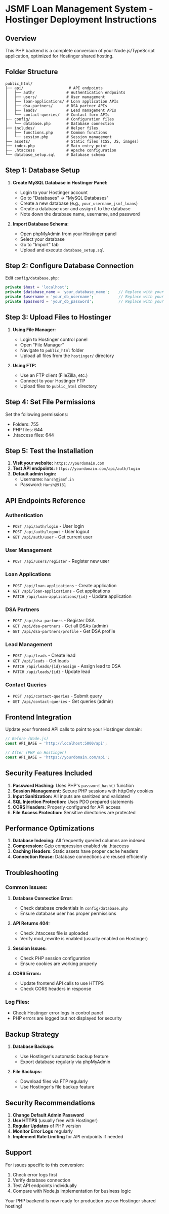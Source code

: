 # JSMF Loan Management System - Hostinger Deployment Instructions

## Overview
This PHP backend is a complete conversion of your Node.js/TypeScript application, optimized for Hostinger shared hosting.

## Folder Structure
```
public_html/
├── api/                    # API endpoints
│   ├── auth/              # Authentication endpoints
│   ├── users/             # User management
│   ├── loan-applications/ # Loan application APIs
│   ├── dsa-partners/      # DSA partner APIs
│   ├── leads/             # Lead management APIs
│   └── contact-queries/   # Contact form APIs
├── config/                # Configuration files
│   └── database.php       # Database connection
├── includes/              # Helper files
│   ├── functions.php      # Common functions
│   └── session.php        # Session management
├── assets/                # Static files (CSS, JS, images)
├── index.php              # Main entry point
├── .htaccess              # Apache configuration
└── database_setup.sql     # Database schema
```

## Step 1: Database Setup

1. **Create MySQL Database in Hostinger Panel:**
   - Login to your Hostinger account
   - Go to "Databases" → "MySQL Databases"
   - Create a new database (e.g., `your_username_jsmf_loans`)
   - Create a database user and assign it to the database
   - Note down the database name, username, and password

2. **Import Database Schema:**
   - Open phpMyAdmin from your Hostinger panel
   - Select your database
   - Go to "Import" tab
   - Upload and execute `database_setup.sql`

## Step 2: Configure Database Connection

Edit `config/database.php`:
```php
private $host = 'localhost';
private $database_name = 'your_database_name';    // Replace with your DB name
private $username = 'your_db_username';           // Replace with your DB username
private $password = 'your_db_password';           // Replace with your DB password
```

## Step 3: Upload Files to Hostinger

1. **Using File Manager:**
   - Login to Hostinger control panel
   - Open "File Manager"
   - Navigate to `public_html` folder
   - Upload all files from the `hostinger/` directory

2. **Using FTP:**
   - Use an FTP client (FileZilla, etc.)
   - Connect to your Hostinger FTP
   - Upload files to `public_html` directory

## Step 4: Set File Permissions

Set the following permissions:
- Folders: 755
- PHP files: 644
- .htaccess files: 644

## Step 5: Test the Installation

1. **Visit your website:** `https://yourdomain.com`
2. **Test API endpoints:** `https://yourdomain.com/api/auth/login`
3. **Default admin login:**
   - Username: `harsh@jsmf.in`
   - Password: `Harsh@9131`

## API Endpoints Reference

### Authentication
- `POST /api/auth/login` - User login
- `POST /api/auth/logout` - User logout
- `GET /api/auth/user` - Get current user

### User Management
- `POST /api/users/register` - Register new user

### Loan Applications
- `POST /api/loan-applications` - Create application
- `GET /api/loan-applications` - Get applications
- `PATCH /api/loan-applications/{id}` - Update application

### DSA Partners
- `POST /api/dsa-partners` - Register DSA
- `GET /api/dsa-partners` - Get all DSAs (admin)
- `GET /api/dsa-partners/profile` - Get DSA profile

### Lead Management
- `POST /api/leads` - Create lead
- `GET /api/leads` - Get leads
- `PATCH /api/leads/{id}/assign` - Assign lead to DSA
- `PATCH /api/leads/{id}` - Update lead

### Contact Queries
- `POST /api/contact-queries` - Submit query
- `GET /api/contact-queries` - Get queries (admin)

## Frontend Integration

Update your frontend API calls to point to your Hostinger domain:

```javascript
// Before (Node.js)
const API_BASE = 'http://localhost:5000/api';

// After (PHP on Hostinger)
const API_BASE = 'https://yourdomain.com/api';
```

## Security Features Included

1. **Password Hashing:** Uses PHP's `password_hash()` function
2. **Session Management:** Secure PHP sessions with httpOnly cookies
3. **Input Sanitization:** All inputs are sanitized and validated
4. **SQL Injection Protection:** Uses PDO prepared statements
5. **CORS Headers:** Properly configured for API access
6. **File Access Protection:** Sensitive directories are protected

## Performance Optimizations

1. **Database Indexing:** All frequently queried columns are indexed
2. **Compression:** Gzip compression enabled via .htaccess
3. **Caching Headers:** Static assets have proper cache headers
4. **Connection Reuse:** Database connections are reused efficiently

## Troubleshooting

### Common Issues:

1. **Database Connection Error:**
   - Check database credentials in `config/database.php`
   - Ensure database user has proper permissions

2. **API Returns 404:**
   - Check .htaccess file is uploaded
   - Verify mod_rewrite is enabled (usually enabled on Hostinger)

3. **Session Issues:**
   - Check PHP session configuration
   - Ensure cookies are working properly

4. **CORS Errors:**
   - Update frontend API calls to use HTTPS
   - Check CORS headers in response

### Log Files:
- Check Hostinger error logs in control panel
- PHP errors are logged but not displayed for security

## Backup Strategy

1. **Database Backups:**
   - Use Hostinger's automatic backup feature
   - Export database regularly via phpMyAdmin

2. **File Backups:**
   - Download files via FTP regularly
   - Use Hostinger's file backup feature

## Security Recommendations

1. **Change Default Admin Password**
2. **Use HTTPS** (usually free with Hostinger)
3. **Regular Updates** of PHP version
4. **Monitor Error Logs** regularly
5. **Implement Rate Limiting** for API endpoints if needed

## Support

For issues specific to this conversion:
1. Check error logs first
2. Verify database connection
3. Test API endpoints individually
4. Compare with Node.js implementation for business logic

Your PHP backend is now ready for production use on Hostinger shared hosting!